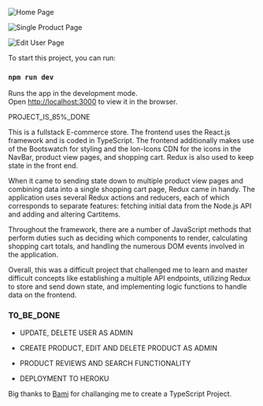 ![Home Page](https://i.ibb.co/YDW9FWL/Screenshot-2022-01-17-at-20-19-34.png) 

![Single Product Page](https://i.ibb.co/YpjWhbm/Screenshot-2022-01-17-at-20-18-24.png)


![Edit User Page ](https://i.ibb.co/z816WGM/Screenshot-2022-01-17-at-20-20-00.png)


To start this project, you can run:

### `npm run dev`

Runs the app in the development mode.\
Open [http://localhost:3000](http://localhost:3000) to view it in the browser.


PROJECT_IS_85%_DONE

 This is a fullstack E-commerce store. The frontend uses the React.js framework and is coded in TypeScript. The frontend additionally makes use of the Bootswatch for styling and the Ion-Icons CDN for the icons in the NavBar, product view pages, and shopping cart. Redux is also used to keep state in the front end.

When it came to sending state down to multiple product view pages and combining data into a single shopping cart page, Redux came in handy. The application uses several Redux actions and reducers, each of which corresponds to separate features: fetching initial data from the Node.js API and adding and altering Cartitems.


Throughout the framework, there are a number of JavaScript methods that perform duties such as deciding which components to render, calculating shopping cart totals, and handling the numerous DOM events involved in the application.


Overall, this was a difficult project that challenged me to learn and master difficult concepts like establishing a multiple API endpoints, utilizing Redux to store and send down state, and implementing logic functions to handle data on the frontend.


### T0_BE_DONE


* UPDATE, DELETE USER AS ADMIN

* CREATE PRODUCT, EDIT AND DELETE PRODUCT AS ADMIN

* PRODUCT REVIEWS AND SEARCH FUNCTIONALITY

* DEPLOYMENT TO HEROKU


Big thanks to [Bami](https://www.linkedin.com/search/results/all/?keywords=bami%20awotunde&origin=RICH_QUERY_SUGGESTION&position=0&searchId=7d1e2413-9884-4ceb-8afd-96405a058802&sid=5Q%2C) for challanging me to create a TypeScript Project.